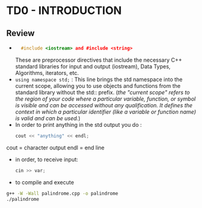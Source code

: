 # TD0 - INTRODUCTION
## Review
- ```cpp
    #include <iostream> and #include <string>
    ```
    These are preprocessor directives that include the necessary C++ standard libraries for input and output (iostream), Data Types, Algorithms, iterators, etc.
- `using namespace std;` : This line brings the std namespace into the current scope, allowing you to use objects and functions from the standard library without the std:: prefix. (*the "current scope" refers to the region of your code where a particular variable, function, or symbol is visible and can be accessed without any qualification. It defines the context in which a particular identifier (like a variable or function name) is valid and can be used.*)
- In order to print anything in the std output you do :
    ```cpp
    cout << "anything" << endl;
    ```
cout = character output
endl = end line

- in order, to receive input:
    ```cpp 
    cin >> var;
    ```
- to compile and execute
```bash
g++ -W -Wall palindrome.cpp -o palindrome
./palindrome
```
